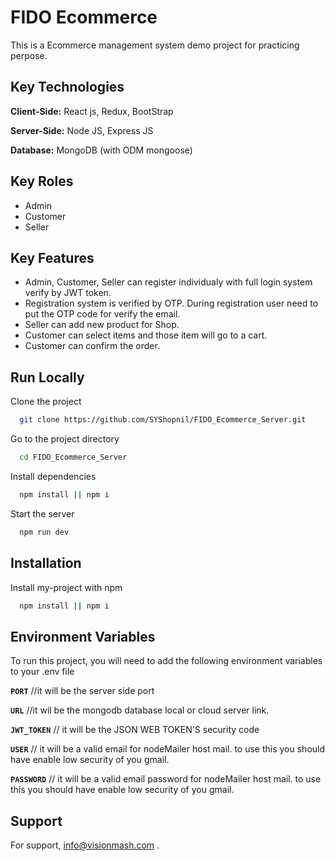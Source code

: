 # FIDO Ecommerce

This is a Ecommerce management system demo project for practicing perpose.

## Key Technologies

**Client-Side:** React js, Redux, BootStrap

**Server-Side:** Node JS, Express JS

**Database:** MongoDB (with ODM mongoose)

## Key Roles

- Admin
- Customer
- Seller

## Key Features

- Admin, Customer, Seller can register individualy with full login system verify by JWT token.
- Registration system is verified by OTP. During registration user need to put the OTP code for verify the email.
- Seller can add new product for Shop.
- Customer can select items and those item will go to a cart.
- Customer can confirm the order.

## Run Locally

Clone the project

```bash
  git clone https://github.com/SYShopnil/FIDO_Ecommerce_Server.git
```

Go to the project directory

```bash
  cd FIDO_Ecommerce_Server
```

Install dependencies

```bash
  npm install || npm i
```

Start the server

```bash
  npm run dev
```

## Installation

Install my-project with npm

```bash
  npm install || npm i
```

## Environment Variables

To run this project, you will need to add the following environment variables to your .env file

**`PORT`** //it will be the server side port

**`URL`** //it wil be the mongodb database local or cloud server link.

**`JWT_TOKEN`** // it will be the JSON WEB TOKEN'S security code

**`USER`** // it will be a valid email for nodeMailer host mail. to use this you should have enable low security of you gmail.

**`PASSWORD`** // it will be a valid email password for nodeMailer host mail. to use this you should have enable low security of you gmail.

## Support

For support, info@visionmash.com .

